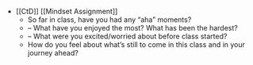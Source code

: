 - [[CtD]] [[Mindset Assignment]]
	- So far in class, have you had any “aha” moments?
	- – What have you enjoyed the most? What has been the hardest?
	- – What were you excited/worried about before class started?
	- How do you feel about what’s still to come in this class and in your journey ahead?